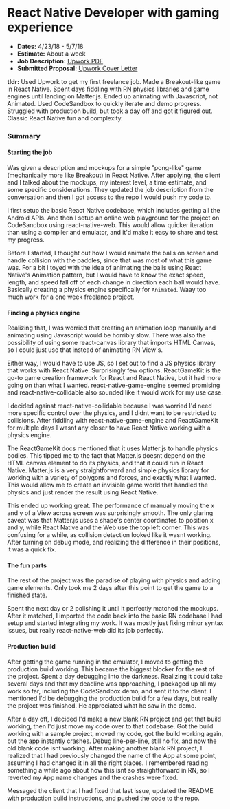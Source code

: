 # React Native Developer with gaming experience

- **Dates:** 4/23/18 - 5/7/18
- **Estimate:** About a week
- **Job Description:** [Upwork PDF](upwork_job_details_1.pdf)
- **Submitted Proposal:** [Upwork Cover Letter](05-08-18_cover-letter.md)

**tldr:** Used Upwork to get my first freelance job. Made a Breakout-like game in React Native. Spent days fiddling with RN physics libraries and game engines until landing on Matter.js. Ended up animating with Javascript, not Animated. Used CodeSandbox to quickly iterate and demo progress. Struggled with production build, but took a day off and got it figured out. Classic React Native fun and complexity.

### Summary

#### Starting the job

Was given a description and mockups for a simple "pong-like" game (mechanically more like Breakout) in React Native. After applying, the client and I talked about the mockups, my interest level, a time estimate, and some specific considerations. They updated the job description from the conversation and then I got access to the repo I would push my code to.

I first setup the basic React Native codebase, which includes getting all the Android APIs. And then I setup an online web playground for the project on CodeSandbox using react-native-web. This would allow quicker iteration than using a compiler and emulator, and it'd make it easy to share and test my progress.

Before I started, I thought out how I would animate the balls on screen and handle collision with the paddles, since that was most of what this game was. For a bit I toyed with the idea of animating the balls using React Native's Animation pattern, but I would have to know the exact speed, length, and speed fall off of each change in direction each ball would have. Basically creating a physics engine specifically for `Animated`. Waay too much work for a one week freelance project.

#### Finding a physics engine

Realizing that, I was worried that creating an animation loop manually and animating using Javascript would be horribly slow. There was also the possibility of using some react-canvas library that imports HTML Canvas, so I could just use that instead of animating RN View's.

Either way, I would have to use JS, so I set out to find a JS physics library that works with React Native. Surprisingly few options. ReactGameKit is the go-to game creation framework for React and React Native, but it had more going on than what I wanted. react-native-game-engine seemed promising and react-native-collidable also sounded like it would work for my use case.

I decided against react-native-collidable because I was worried I'd need more specific control over the physics, and I didnt want to be restricted to collisions. After fiddling with react-native-game-engine and ReactGameKit for multiple days I wasnt any closer to have React Native working with a physics engine.

The ReactGameKit docs mentioned that it uses Matter.js to handle physics bodies. This tipped me to the fact that Matter.js doesnt depend on the HTML canvas element to do its physics, and that it could run in React Native. Matter.js is a very straightforward and simple physics library for working with a variety of polygons and forces, and exactly what I wanted. This would allow me to create an invisible game world that handled the physics and just render the result using React Native.

This ended up working great. The performance of manually moving the x and y of a View across screen was surprisingly smooth. The only glaring caveat was that Matter.js uses a shape's center coordinates to position x and y, while React Native and the Web use the top left corner. This was confusing for a while, as collision detection looked like it wasnt working. After turning on debug mode, and realizing the difference in their positions, it was a quick fix.

#### The fun parts

The rest of the project was the paradise of playing with physics and adding game elements. Only took me 2 days after this point to get the game to a finished state.

Spent the next day or 2 polishing it until it perfectly matched the mockups. After it matched, I imported the code back into the basic RN codebase I had setup and started integrating my work. It was mostly just fixing minor syntax issues, but really react-native-web did its job perfectly.

#### Production build

After getting the game running in the emulator, I moved to getting the production build working. This became the biggest blocker for the rest of the project. Spent a day debugging into the darkness. Realizing it could take several days and that my deadline was approaching, I packaged up all my work so far, including the CodeSandbox demo, and sent it to the client. I mentioned I'd be debugging the production build for a few days, but really the project was finished. He appreciated what he saw in the demo.

After a day off, I decided I'd make a new blank RN project and get that build working, then I'd just move my code over to that codebase. Got the build working with a sample project, moved my code, got the build working again, but the app instantly crashes. Debug line-per-line, still no fix, and now the old blank code isnt working. After making another blank RN project, I realized that I had previously changed the name of the App at some point, assuming I had changed it in all the right places. I remembered reading something a while ago about how this isnt so straightforward in RN, so I reverted my App name changes and the crashes were fixed.

Messaged the client that I had fixed that last issue, updated the README with production build instructions, and pushed the code to the repo.

